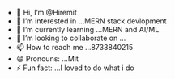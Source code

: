 - 👋 Hi, I’m @Hiremit
- 👀 I’m interested in ...MERN stack devlopment
- 🌱 I’m currently learning ...MERN and AI/ML
- 💞️ I’m looking to collaborate on ...
- 📫 How to reach me ...8733840215
- 😄 Pronouns: ...Mit
- ⚡ Fun fact: ...I loved to do what i do

<!---
Hiremit/Hiremit is a ✨ special ✨ repository because its `README.md` (this file) appears on your GitHub profile.
You can click the Preview link to take a look at your changes.
--->
